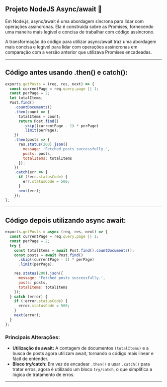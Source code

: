 ## Projeto NodeJS Async/await 🚀

Em Node.js, async/await é uma abordagem síncrona para lidar com operações assíncronas. Ela é construída sobre as Promises, fornecendo uma maneira mais legível e concisa de trabalhar com código assíncrono.

A transformação do código para utilizar async/await traz uma abordagem mais concisa e legível para lidar com operações assíncronas em comparação com a versão anterior que utilizava Promises encadeadas.

---

## Código antes usando .then() e catch():
~~~javascript
exports.getPosts = (req, res, next) => {
  const currentPage = req.query.page || 1;
  const perPage = 2;
  let totalItems;
  Post.find()
    .countDocuments()
    .then(count => {
      totalItems = count;
      return Post.find()
        .skip((currentPage - 1) * perPage)
        .limit(perPage);
    })
    .then(posts => {
      res.status(200).json({
        message: 'Fetched posts successfully.',
        posts: posts,
        totalItems: totalItems
      });
    })
    .catch(err => {
      if (!err.statusCode) {
        err.statusCode = 500;
      }
      next(err);
    });
};
~~~

---

## Código depois utilizando async await:
~~~javascript
exports.getPosts = async (req, res, next) => {
  const currentPage = req.query.page || 1;
  const perPage = 2;
  try {
    const totalItems = await Post.find().countDocuments();
    const posts = await Post.find()
      .skip((currentPage - 1) * perPage)
      .limit(perPage);

    res.status(200).json({
      message: 'Fetched posts successfully.',
      posts: posts,
      totalItems: totalItems
    });
  } catch (error) {
    if (!error.statusCode) {
      error.statusCode = 500;
    }
    next(error);
  }
};
~~~

### Principais Alterações:
- **Utilização de await:** A contagem de documentos `(totalItems)` e a busca de posts agora utilizam await, tornando o código mais linear e fácil de entender.
- **Bloco try/catch:** Em vez de encadear `.then()` e usar `.catch()` para tratar erros, agora é utilizado um bloco `try/catch`, o que simplifica a lógica de tratamento de erros.

---